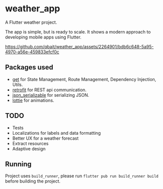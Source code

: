 # weather_app

A Flutter weather project.

The app is simple, but is ready to scale. It shows a modern approach to developing mobile apps using Flutter.

https://github.com/qbait/weather_app/assets/2264901/bdb6c648-5a95-4970-a56e-459833efcf0c

## Packages used

* [get][0] for State Management, Route Management, Dependency Injection, Utils.
* [retrofit][1] for REST api communication.
* [json_serializable][2] for serializing JSON.
* [lottie][3] for animations.


[0]: https://pub.dev/packages/get
[1]: https://pub.dev/packages/retrofit
[2]: https://pub.dev/packages/json_serializable
[3]: https://pub.dev/packages/lottie

## TODO

* Tests
* Localizations for labels and data formatting
* Better UX for a weather forecast
* Extract resources
* Adaptive design



## Running

Project uses `build_runner`, please run `flutter pub run build_runner build` before building the project.
